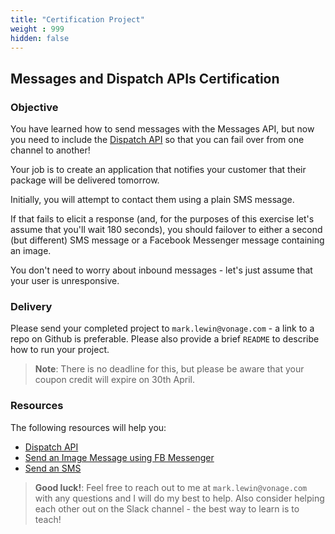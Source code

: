 ```yaml
---
title: "Certification Project"
weight : 999
hidden: false
---
```


## Messages and Dispatch APIs Certification

### Objective

You have learned how to send messages with the Messages API, but now you need to include the [Dispatch API](https://developer.nexmo.com/dispatch/overview) so that you can fail over from one channel to another!

Your job is to create an application that notifies your customer that their package will be delivered tomorrow.

Initially, you will attempt to contact them using a plain SMS message.

If that fails to elicit a response (and, for the purposes of this exercise let's assume that you'll wait 180 seconds), you should failover to either a second (but different) SMS message or a Facebook Messenger message containing an image.

You don't need to worry about inbound messages - let's just assume that your user is unresponsive.

### Delivery

Please send your completed project to `mark.lewin@vonage.com` - a link to a repo on Github is preferable. Please also provide a brief `README` to describe how to run your project.

> **Note**: There is no deadline for this, but please be aware that your coupon credit will expire on 30th April.

### Resources

The following resources will help you:

* [Dispatch API](https://developer.nexmo.com/dispatch/overview)
* [Send an Image Message using FB Messenger](https://developer.nexmo.com/messages/code-snippets/messenger/send-image)
* [Send an SMS](https://developer.nexmo.com/messages/code-snippets/sms/send-sms)



> **Good luck!**: Feel free to reach out to me at `mark.lewin@vonage.com` with any questions and I will do my best to help. Also consider helping each other out on the Slack channel - the best way to learn is to teach!
